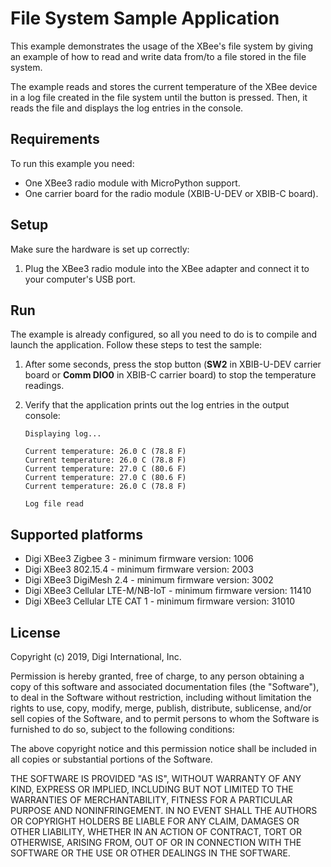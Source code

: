 File System Sample Application
==============================

This example demonstrates the usage of the XBee's file system by giving an
example of how to read and write data from/to a file stored in the file system.

The example reads and stores the current temperature of the XBee device in a log
file created in the file system until the button is pressed. Then, it reads
the file and displays the log entries in the console.

Requirements
------------

To run this example you need:

* One XBee3 radio module with MicroPython support.
* One carrier board for the radio module (XBIB-U-DEV or XBIB-C board).

Setup
-----

Make sure the hardware is set up correctly:

1. Plug the XBee3 radio module into the XBee adapter and connect it to your
   computer's USB port.

Run
---

The example is already configured, so all you need to do is to compile and
launch the application. Follow these steps to test the sample:

1. After some seconds, press the stop button (**SW2** in XBIB-U-DEV carrier
   board or **Comm DIO0** in XBIB-C carrier board) to stop the temperature
   readings.
2. Verify that the application prints out the log entries in the output console:

       Displaying log...

       Current temperature: 26.0 C (78.8 F)
       Current temperature: 26.0 C (78.8 F)
       Current temperature: 27.0 C (80.6 F)
       Current temperature: 27.0 C (80.6 F)
       Current temperature: 26.0 C (78.8 F)

       Log file read

Supported platforms
-------------------

* Digi XBee3 Zigbee 3 - minimum firmware version: 1006
* Digi XBee3 802.15.4 - minimum firmware version: 2003
* Digi XBee3 DigiMesh 2.4 - minimum firmware version: 3002
* Digi XBee3 Cellular LTE-M/NB-IoT - minimum firmware version: 11410
* Digi XBee3 Cellular LTE CAT 1 - minimum firmware version: 31010

License
-------

Copyright (c) 2019, Digi International, Inc.

Permission is hereby granted, free of charge, to any person obtaining a copy
of this software and associated documentation files (the "Software"), to deal
in the Software without restriction, including without limitation the rights
to use, copy, modify, merge, publish, distribute, sublicense, and/or sell
copies of the Software, and to permit persons to whom the Software is
furnished to do so, subject to the following conditions:

The above copyright notice and this permission notice shall be included in all
copies or substantial portions of the Software.

THE SOFTWARE IS PROVIDED "AS IS", WITHOUT WARRANTY OF ANY KIND, EXPRESS OR
IMPLIED, INCLUDING BUT NOT LIMITED TO THE WARRANTIES OF MERCHANTABILITY,
FITNESS FOR A PARTICULAR PURPOSE AND NONINFRINGEMENT. IN NO EVENT SHALL THE
AUTHORS OR COPYRIGHT HOLDERS BE LIABLE FOR ANY CLAIM, DAMAGES OR OTHER
LIABILITY, WHETHER IN AN ACTION OF CONTRACT, TORT OR OTHERWISE, ARISING FROM,
OUT OF OR IN CONNECTION WITH THE SOFTWARE OR THE USE OR OTHER DEALINGS IN THE
SOFTWARE.